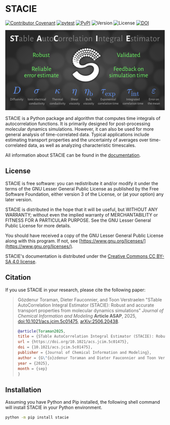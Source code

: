<!-- markdownlint-disable line-length -->
# STACIE

[![Contributor Covenant](https://img.shields.io/badge/Contributor%20Covenant-2.1-4baaaa.svg)](CODE_OF_CONDUCT.md)
[![pytest](https://github.com/molmod/stacie/actions/workflows/pytest.yaml/badge.svg)](https://github.com/molmod/stacie/actions/workflows/pytest.yaml)
[![PyPI](https://img.shields.io/pypi/v/stacie.svg)](https://pypi.python.org/pypi/stacie/)
![Version](https://img.shields.io/pypi/pyversions/stacie.svg)
![License](https://img.shields.io/github/license/molmod/stacie)
[![DOI](https://zenodo.org/badge/DOI/10.5281/zenodo.15744667.svg)](https://doi.org/10.5281/zenodo.15744667)

<p align="center">
    <picture>
      <source media="(prefers-color-scheme: dark)" srcset="docs/source/static/github_repo_card_dark.png">
      <source media="(prefers-color-scheme: light)" srcset="docs/source/static/github_repo_card_light.png">
      <img alt="Shows a black logo in light color mode and a white one in dark color mode." src="docs/source/static/github_repo_card_dark.png">
    </picture>
</p>

STACIE is a Python package and algorithm that computes time integrals of autocorrelation functions.
It is primarily designed for post-processing molecular dynamics simulations.
However, it can also be used for more general analysis of time-correlated data.
Typical applications include estimating transport properties and
the uncertainty of averages over time-correlated data, as well as analyzing characteristic timescales.

All information about STACIE can be found in the [documentation](https://molmod.github.io/stacie).

## License

STACIE is free software: you can redistribute it and/or modify it
under the terms of the GNU Lesser General Public License
as published by the Free Software Foundation,
either version 3 of the License, or (at your option) any later version.

STACIE is distributed in the hope that it will be useful,
but WITHOUT ANY WARRANTY;
without even the implied warranty of MERCHANTABILITY or FITNESS FOR A PARTICULAR PURPOSE.
See the GNU Lesser General Public License for more details.

You should have received a copy of the GNU Lesser General Public License along with this program.
If not, see [https://www.gnu.org/licenses/](https://www.gnu.org/licenses/).

STACIE's documentation is distributed under the
[Creative Commons CC BY-SA 4.0 license](https://creativecommons.org/licenses/by-sa/4.0/).

## Citation

If you use STACIE in your research, please cite the following paper:

> Gözdenur Toraman, Dieter Fauconnier, and Toon Verstraelen
> "STable AutoCorrelation Integral Estimator (STACIE):
> Robust and accurate transport properties from molecular dynamics simulations"
> *Journal of Chemical Information and Modeling* **Article ASAP**, 2025,
> [doi:10.1021/acs.jcim.5c01475](https://doi.org/10.1021/acs.jcim.5c01475),
> [arXiv:2506.20438](https://arxiv.org/abs/2506.20438).
>
> ```bibtex
> @article{Toraman2025,
> title = {STable AutoCorrelation Integral Estimator (STACIE): Robust and accurate transport properties from molecular dynamics simulations},
> url = {https://doi.org/10.1021/acs.jcim.5c01475},
> doi = {10.1021/acs.jcim.5c01475},
> publisher = {Journal of Chemical Information and Modeling},
> author = {G\"{o}zdenur Toraman and Dieter Fauconnier and Toon Verstraelen},
> year = {2025},
> month = {sep}
> }
>
> ```

## Installation

Assuming you have Python and Pip installed,
the following shell command will install STACIE in your Python environment.

```bash
python -m pip install stacie
```
